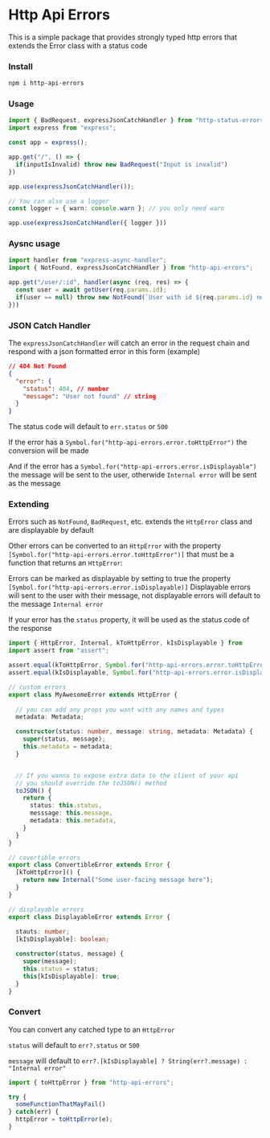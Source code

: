 # Http Api Errors
This is a simple package that provides strongly typed http errors that extends the Error class with a status code

### Install
```sh
npm i http-api-errors
```

### Usage
```typescript
import { BadRequest, expressJsonCatchHandler } from "http-status-errors";
import express from "express";

const app = express();

app.get("/", () => {
  if(inputIsInvalid) throw new BadRequest("Input is invalid")
})

app.use(expressJsonCatchHandler());

// You can also use a logger
const logger = { warn: console.warn }; // you only need warn

app.use(expressJsonCatchHandler({ logger }))
```

### Aysnc usage
```typescript
import handler from "express-async-handler";
import { NotFound, expressJsonCatchHandler } from "http-api-errors";

app.get("/user/:id", handler(async (req, res) => {
  const user = await getUser(req.params.id);
  if(user == null) throw new NotFound(`User with id ${req.params.id} not found`);
}))
```

### JSON Catch Handler
The `expressJsonCatchHandler` will catch an error in the request chain and respond with a json formatted error in this form (example)
```json
// 404 Not Found
{
  "error": {
    "status": 404, // number
    "message": "User not found" // string
  }
}
```
The status code will default to `err.status` or `500`

If the error has a `Symbol.for("http-api-errors.error.toHttpError")` the conversion will be made

And if the error has a `Symbol.for("http-api-errors.error.isDisplayable")` the message will be sent to the user, otherwide `Internal error` will be sent as the message

### Extending
Errors such as `NotFound`, `BadRequest`, etc. extends the `HttpError` class and are displayable by default

Other errors can be converted to an `HttpError` with the property `[Symbol.for("http-api-errors.error.toHttpError")]` that must be a function that returns an `HttpError`:

Errors can be marked as displayable by setting to true the property `[Symbol.for("http-api-errors.error.isDisplayable)]`
Displayable errors will sent to the user with their message, not displayable errors will default to the message `Internal error`

If your error has the `status` property, it will be used as the status code of the response

```typescript
import { HttpError, Internal, kToHttpError, kIsDisplayable } from 
import assert from "assert";

assert.equal(kToHttpError, Symbol.for("http-api-errors.error.toHttpError"));
assert.equal(kIsDisplayable, Symbol.for("http-api-errors.error.isDisplayable"));

// custom errors
export class MyAwesomeError extends HttpError {
  
  // you can add any props you want with any names and types
  metadata: Metadata;

  constructor(status: number, message: string, metadata: Metadata) {
    super(status, message);
    this.metadata = metadata;
  }


  // If you wanna to expose extra data to the client of your api
  // you should override the toJSON() method
  toJSON() {
    return {
      status: this.status,
      messsage: this.message,
      metadata: this.metadata,
    }
  }
}

// covertible errors
export class ConvertibleError extends Error {
  [kToHttpError]() {
    return new Internal("Some user-facing message here");
  }
}

// displayable errors
export class DisplayableError extends Error {
  
  stauts: number;
  [kIsDisplayable]: boolean;

  constructor(status, message) {
    super(message);
    this.status = status;
    this[kIsDisplayable]: true;
  }
}
```

### Convert
You can convert any catched type to an `HttpError`

`status` will default to `err?.status` or `500`

`message` will default to `err?.[kIsDisplayable] ? String(err?.message) : "Internal error"` 

```typescript
import { toHttpError } from "http-api-errors";

try {
  someFunctionThatMayFail()
} catch(err) {
  httpError = toHttpError(e);
}
```